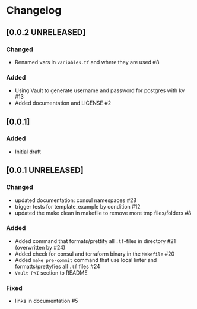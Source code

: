 # Changelog

## [0.0.2 UNRELEASED]

### Changed
- Renamed vars in `variables.tf` and where they are used #8

### Added
- Using Vault to generate username and password for postgres with kv #13
- Added documentation and LICENSE #2

## [0.0.1]

### Added

- Initial draft

## [0.0.1 UNRELEASED]


### Changed

- updated documentation: consul namespaces #28
- trigger tests for template_example by condition #12
- updated the make clean in makefile to remove more tmp files/folders #8

### Added

- Added command that formats/prettify all `.tf`-files in directory #21 (overwritten by #24)
- Added check for consul and terraform binary in the `Makefile` #20
- Added `make pre-commit` command that use local linter and formatts/prettyfies all `.tf` files #24
- `Vault PKI` section to README

### Fixed

- links in documentation #5
